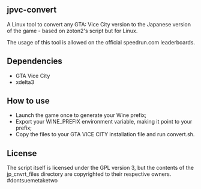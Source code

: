 ## jpvc-convert

A Linux tool to convert any GTA: Vice City version to the Japanese version of the game - based on zoton2's script but for Linux.

The usage of this tool is allowed on the official speedrun.com leaderboards.

## Dependencies
- GTA Vice City 
- xdelta3

## How to use
- Launch the game once to generate your Wine prefix;
- Export your WINE_PREFIX environment variable, making it point to your prefix;
- Copy the files to your GTA VICE CITY installation file and run convert.sh.

## License
The script itself is licensed under the GPL version 3, but the contents of the jp_cnvrt_files directory are copyrighted to their respective owners. #dontsuemetaketwo
